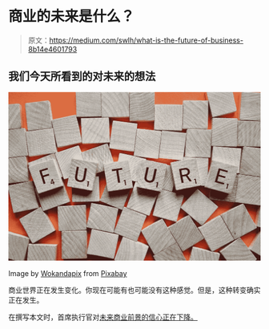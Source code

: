 # 商业的未来是什么？

> 原文：<https://medium.com/swlh/what-is-the-future-of-business-8b14e4601793>

## **我们今天所看到的对未来的想法**

![](img/b65246dce560bb265ed2ea625a3f2f98.png)

Image by [Wokandapix](https://pixabay.com/users/Wokandapix-614097/?utm_source=link-attribution&utm_medium=referral&utm_campaign=image&utm_content=2372183) from [Pixabay](https://pixabay.com/?utm_source=link-attribution&utm_medium=referral&utm_campaign=image&utm_content=2372183)

商业世界正在发生变化。你现在可能有也可能没有这种感觉。但是，这种转变确实正在发生。

在撰写本文时，首席执行官对[未来商业前景的信心正在下降。](https://chiefexecutive.net/ceo-confidence-plunges-on-tariff-fears-in-june/)